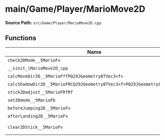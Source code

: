 # main/Game/Player/MarioMove2D

**Source Path:** `src/Game/Player/MarioMove2D.cpp`

## Functions

| Name | Address | Match % |
|------|---------|---------|
| `check2DMode__5MarioFv` | `0x802ECA14` | :x: (0.0%) |
| `__sinit_\MarioMove2D_cpp` | `0x802ECB7C` | :x: (0.0%) |
| `calcMoveDir2D__5MarioFffPQ29JGeometry8TVec3<f>` | `0x802ECBE8` | :x: (0.0%) |
| `calcShadowDir2D__5MarioFRCQ29JGeometry8TVec3<f>PQ29JGeometry8TVec3<f>` | `0x802ECDB4` | :x: (0.0%) |
| `stick2Dadjust__5MarioFRfRf` | `0x802ECDEC` | :x: (0.0%) |
| `set2Dmode__5MarioFb` | `0x802ED5D8` | :x: (0.0%) |
| `beforeJumping2D__5MarioFv` | `0x802ED61C` | :x: (0.0%) |
| `afterLanding2D__5MarioFv` | `0x802ED62C` | :x: (0.0%) |
| `clear2DStick__5MarioFv` | `0x802ED630` | :white_check_mark: (100.0%) |